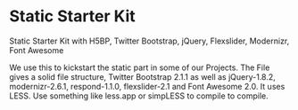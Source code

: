 Static Starter Kit
==================

Static Starter Kit with H5BP, Twitter Bootstrap, jQuery, Flexslider, Modernizr, Font Awesome


We use this to kickstart the static part in some of our Projects.
The File gives a solid file structure, Twitter Bootstrap 2.1.1 as well as jQuery-1.8.2, modernizr-2.6.1, respond-1.1.0, flexslider-2.1 and Font Awesome 2.0.
It uses LESS. Use something like less.app or simpLESS to compile to compile.